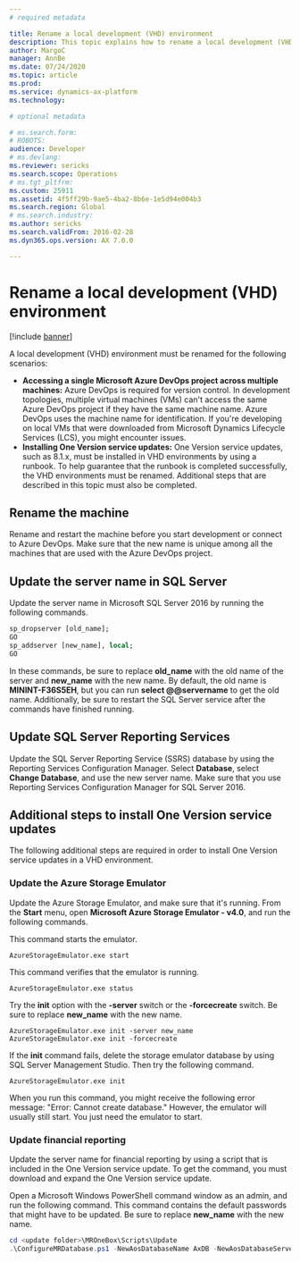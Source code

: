 ```yaml
---
# required metadata

title: Rename a local development (VHD) environment
description: This topic explains how to rename a local development (VHD) environment so that you can access a Microsoft Azure DevOps project across multiple machines and successfully install One Version service updates.
author: MargoC
manager: AnnBe
ms.date: 07/24/2020
ms.topic: article
ms.prod: 
ms.service: dynamics-ax-platform
ms.technology: 

# optional metadata

# ms.search.form: 
# ROBOTS: 
audience: Developer
# ms.devlang: 
ms.reviewer: sericks
ms.search.scope: Operations
# ms.tgt_pltfrm: 
ms.custom: 25911
ms.assetid: 4f5ff29b-9ae5-4ba2-8b6e-1e5d94e004b3
ms.search.region: Global
# ms.search.industry: 
ms.author: sericks
ms.search.validFrom: 2016-02-28
ms.dyn365.ops.version: AX 7.0.0

---
```


# Rename a local development (VHD) environment

[!include [banner](../includes/banner.md)]

A local development (VHD) environment must be renamed for the following scenarios:

* **Accessing a single Microsoft Azure DevOps project across multiple machines:** Azure DevOps is required for version control. In development topologies, multiple virtual machines (VMs) can't access the same Azure DevOps project if they have the same machine name. Azure DevOps uses the machine name for identification. If you're developing on local VMs that were downloaded from Microsoft Dynamics Lifecycle Services (LCS), you might encounter issues.
* **Installing One Version service updates:** One Version service updates, such as 8.1.x, must be installed in VHD environments by using a runbook. To help guarantee that the runbook is completed successfully, the VHD environments must be renamed. Additional steps that are described in this topic must also be completed.

## Rename the machine
Rename and restart the machine before you start development or connect to Azure DevOps. Make sure that the new name is unique among all the machines that are used with the Azure DevOps project.

## Update the server name in SQL Server
Update the server name in Microsoft SQL Server 2016 by running the following commands. 

```sql
sp_dropserver [old_name];
GO
sp_addserver [new_name], local;
GO
```

In these commands, be sure to replace **old\_name** with the old name of the server and **new\_name** with the new name. By default, the old name is **MININT-F36S5EH**, but you can run **select @@servername** to get the old name. Additionally, be sure to restart the SQL Server service after the commands have finished running.

## Update SQL Server Reporting Services
Update the SQL Server Reporting Service (SSRS) database by using the Reporting Services Configuration Manager. Select **Database**, select **Change Database**, and use the new server name. Make sure that you use Reporting Services Configuration Manager for SQL Server 2016.

## Additional steps to install One Version service updates
The following additional steps are required in order to install One Version service updates in a VHD environment.

### Update the Azure Storage Emulator
Update the Azure Storage Emulator, and make sure that it's running. From the **Start** menu, open **Microsoft Azure Storage Emulator - v4.0**, and run the following commands.

This command starts the emulator.

```Console
AzureStorageEmulator.exe start
```

This command verifies that the emulator is running.

```Console
AzureStorageEmulator.exe status
```

Try the **init** option with the **-server** switch or the **-forcecreate** switch. Be sure to replace **new\_name** with the new name.

```Console
AzureStorageEmulator.exe init -server new_name
AzureStorageEmulator.exe init -forcecreate
```

If the **init** command fails, delete the storage emulator database by using SQL Server Management Studio. Then try the following command.

```Console
AzureStorageEmulator.exe init
```

When you run this command, you might receive the following error message: "Error: Cannot create database." However, the emulator will usually still start. You just need the emulator to start.

### Update financial reporting
Update the server name for financial reporting by using a script that is included in the One Version service update. To get the command, you must download and expand the One Version service update.

Open a Microsoft Windows PowerShell command window as an admin, and run the following command. This command contains the default passwords that might have to be updated. Be sure to replace **new\_name** with the new name.

```powershell
cd <update folder>\MROneBox\Scripts\Update
.\ConfigureMRDatabase.ps1 -NewAosDatabaseName AxDB -NewAosDatabaseServerName new_name -NewMRDatabaseName ManagementReporter -NewAxAdminUserPassword AOSWebSite@123 -NewMRAdminUserName MRUser -NewMRAdminUserPassword MRWebSite@123 -NewMRRuntimeUserName MRUSer -NewMRRuntimeUserPassword MRWebSite@123 -NewAxMRRuntimeUserName MRUser -NewAxMRRuntimeUserPassword MRWebSite@123
```
